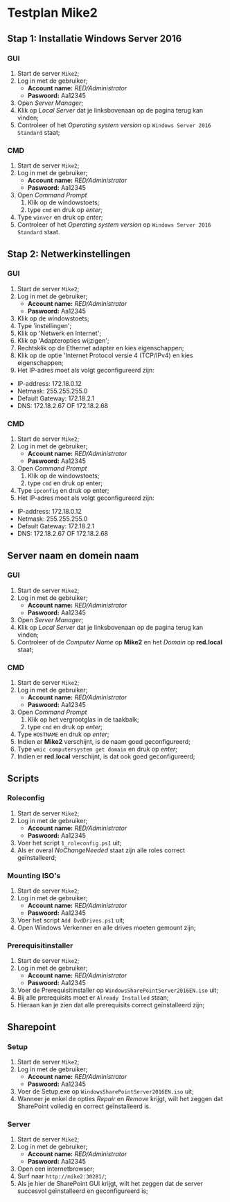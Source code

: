 # **Testplan Mike2**

## Stap 1: Installatie Windows Server 2016

### GUI
1. Start de server `Mike2`;
2. Log in met de gebruiker;
	- **Account name:** _RED/Administrator_
	- **Paswoord:** Aa12345
3. Open *Server Manager*;
4. Klik op *Local Server* dat je linksbovenaan op de pagina terug kan vinden;
5. Controleer of het *Operating system version* op `Windows Server 2016 Standard` staat;

### CMD
1. Start de server `Mike2`;
2. Log in met de gebruiker;
	- **Account name:** _RED/Administrator_
	- **Paswoord:** Aa12345
3. Open *Command Prompt*
	1. Klik op de windowstoets;
	2. type `cmd` en druk op *enter*;
4. Type `winver` en druk op *enter*;
5. Controleer of het *Operating system version* op `Windows Server 2016 Standard` staat.

## Stap 2: Netwerkinstellingen
### GUI
1. Start de server `Mike2`;
2. Log in met de gebruiker;
	- **Account name:** _RED/Administrator_
	- **Paswoord:** Aa12345
3. Klik op de windowstoets;
4. Type 'instellingen';
5. Klik op 'Netwerk en Internet';
6. Klik op 'Adapteropties wijzigen';
7. Rechtsklik op de Ethernet adapter en kies eigenschappen;
8. Klik op de optie 'Internet Protocol versie 4 (TCP/IPv4) en kies eigenschappen;
9. Het IP-adres moet als volgt geconfigureerd zijn: 
- IP-address: 172.18.0.12
- Netmask: 255.255.255.0
- Default Gateway: 172.18.2.1
- DNS: 172.18.2.67 OF 172.18.2.68

### CMD
1. Start de server `Mike2`;
2. Log in met de gebruiker;
	- **Account name:** _RED/Administrator_
	- **Paswoord:** Aa12345
3. Open *Command Prompt*
	1. Klik op de windowstoets;
	2. type `cmd` en druk op enter;
4. Type `ipconfig` en druk op enter;
5. Het IP-adres moet als volgt geconfigureerd zijn: 
- IP-address: 172.18.0.12
- Netmask: 255.255.255.0
- Default Gateway: 172.18.2.1
- DNS: 172.18.2.67 OF 172.18.2.68

## Server naam en domein naam

### GUI
1. Start de server `Mike2`;
2. Log in met de gebruiker;
	- **Account name:** _RED/Administrator_
	- **Paswoord:** Aa12345
3. Open *Server Manager*;
4. Klik op *Local Server* dat je linksbovenaan op de pagina terug kan vinden;
5. Controleer of de *Computer Name* op **Mike2** en het *Domain* op **red.local** staat;

### CMD
1. Start de server `Mike2`;
2. Log in met de gebruiker;
	- **Account name:** _RED/Administrator_
	- **Paswoord:** Aa12345
3. Open *Command Prompt*
	1. Klik op het vergrootglas in de taakbalk;
	2. type `cmd` en druk op *enter*;
4. Type `HOSTNAME` en druk op *enter*;
5. Indien er **Mike2** verschijnt, is de naam goed geconfigureerd;
5. Type `wmic computersystem get domain` en druk op *enter*;
6. Indien er **red.local** verschijnt, is dat ook goed geconfigureerd;

## Scripts
### Roleconfig
1. Start de server `Mike2`;
2. Log in met de gebruiker;
	- **Account name:** _RED/Administrator_
	- **Paswoord:** Aa12345
3. Voer het script `1_roleconfig.ps1` uit;
4. Als er overal _NoChangeNeeded_ staat zijn alle roles correct geïnstalleerd;

### Mounting ISO's
1. Start de server `Mike2`;
2. Log in met de gebruiker;
	- **Account name:** _RED/Administrator_
	- **Paswoord:** Aa12345
3. Voer het script `Add DvdDrives.ps1` uit;
4. Open Windows Verkenner en alle drives moeten gemount zijn;

### Prerequisitinstaller
1. Start de server `Mike2`;
2. Log in met de gebruiker;
	- **Account name:** _RED/Administrator_
	- **Paswoord:** Aa12345
3. Voer de Prerequisitinstaller op `WindowsSharePointServer2016EN.iso` uit;
4. Bij alle prerequisits moet er `Already Installed` staan;
5. Hieraan kan je zien dat alle prerequisits correct geïnstalleerd zijn;

## Sharepoint
### Setup
1. Start de server `Mike2`;
2. Log in met de gebruiker;
	- **Account name:** _RED/Administrator_
	- **Paswoord:** Aa12345
3. Voer de Setup.exe op `WindowsSharePointServer2016EN.iso` uit;
4. Wanneer je enkel de opties _Repair_ en _Remove_ krijgt, wilt het zeggen dat SharePoint volledig en correct geïnstalleerd is.

### Server
1. Start de server `Mike2`;
2. Log in met de gebruiker;
	- **Account name:** _RED/Administrator_
	- **Paswoord:** Aa12345
3. Open een internetbrowser;
4. Surf naar `http://mike2:30281/`;
5. Als je hier de SharePoint GUI krijgt, wilt het zeggen dat de server succesvol geïnstalleerd en geconfigureerd is;


